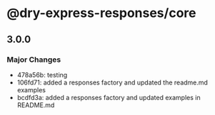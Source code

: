 # @dry-express-responses/core

## 3.0.0

### Major Changes

- 478a56b: testing
- 106fd71: added a responses factory and updated the readme.md examples
- bcdfd3a: added a responses factory and updated examples in README.md
